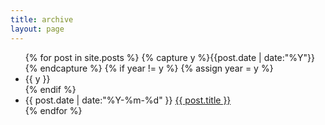 ```yaml
---
title: archive
layout: page
---
```


<ul class="listing">
	{% for post in site.posts %}
  		{% capture y %}{{post.date | date:"%Y"}}{% endcapture %}
  		{% if year != y %}
   			{% assign year = y %}
   			<li class="listing-seperator">{{ y }}</li>
 		{% endif %}
  		<li class="listing-item">
 			<time datetime="{{ post.date | date:"%Y-%m-%d" }}">{{ post.date | date:"%Y-%m-%d" }}</time>
  			<a href="{{ post.url }}" title="{{ post.title }}">{{ post.title }}</a>
  		</li>
	{% endfor %}
</ul>
